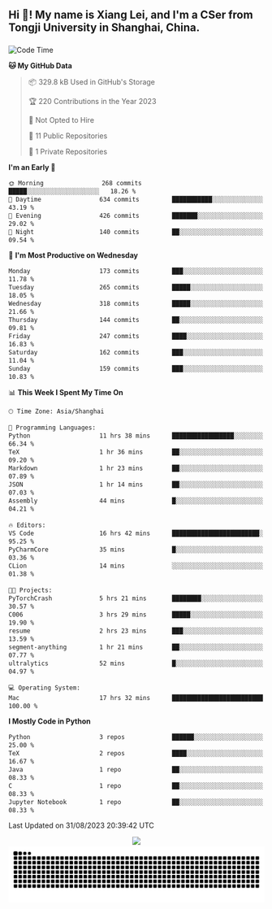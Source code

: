 <h2 align="left">Hi 👋! My name is Xiang Lei, and I'm a CSer from Tongji University in Shanghai, China.</h2>

###

<!--START_SECTION:waka-->
![Code Time](http://img.shields.io/badge/Code%20Time-175%20hrs%209%20mins-blue)

**🐱 My GitHub Data** 

> 📦 329.8 kB Used in GitHub's Storage 
 > 
> 🏆 220 Contributions in the Year 2023
 > 
> 🚫 Not Opted to Hire
 > 
> 📜 11 Public Repositories 
 > 
> 🔑 1 Private Repositories 
 > 
**I'm an Early 🐤** 

```text
🌞 Morning                268 commits         █████░░░░░░░░░░░░░░░░░░░░   18.26 % 
🌆 Daytime                634 commits         ███████████░░░░░░░░░░░░░░   43.19 % 
🌃 Evening                426 commits         ███████░░░░░░░░░░░░░░░░░░   29.02 % 
🌙 Night                  140 commits         ██░░░░░░░░░░░░░░░░░░░░░░░   09.54 % 
```
📅 **I'm Most Productive on Wednesday** 

```text
Monday                   173 commits         ███░░░░░░░░░░░░░░░░░░░░░░   11.78 % 
Tuesday                  265 commits         █████░░░░░░░░░░░░░░░░░░░░   18.05 % 
Wednesday                318 commits         █████░░░░░░░░░░░░░░░░░░░░   21.66 % 
Thursday                 144 commits         ██░░░░░░░░░░░░░░░░░░░░░░░   09.81 % 
Friday                   247 commits         ████░░░░░░░░░░░░░░░░░░░░░   16.83 % 
Saturday                 162 commits         ███░░░░░░░░░░░░░░░░░░░░░░   11.04 % 
Sunday                   159 commits         ███░░░░░░░░░░░░░░░░░░░░░░   10.83 % 
```


📊 **This Week I Spent My Time On** 

```text
🕑︎ Time Zone: Asia/Shanghai

💬 Programming Languages: 
Python                   11 hrs 38 mins      █████████████████░░░░░░░░   66.34 % 
TeX                      1 hr 36 mins        ██░░░░░░░░░░░░░░░░░░░░░░░   09.20 % 
Markdown                 1 hr 23 mins        ██░░░░░░░░░░░░░░░░░░░░░░░   07.89 % 
JSON                     1 hr 14 mins        ██░░░░░░░░░░░░░░░░░░░░░░░   07.03 % 
Assembly                 44 mins             █░░░░░░░░░░░░░░░░░░░░░░░░   04.21 % 

🔥 Editors: 
VS Code                  16 hrs 42 mins      ████████████████████████░   95.25 % 
PyCharmCore              35 mins             █░░░░░░░░░░░░░░░░░░░░░░░░   03.36 % 
CLion                    14 mins             ░░░░░░░░░░░░░░░░░░░░░░░░░   01.38 % 

🐱‍💻 Projects: 
PyTorchCrash             5 hrs 21 mins       ████████░░░░░░░░░░░░░░░░░   30.57 % 
C006                     3 hrs 29 mins       █████░░░░░░░░░░░░░░░░░░░░   19.90 % 
resume                   2 hrs 23 mins       ███░░░░░░░░░░░░░░░░░░░░░░   13.59 % 
segment-anything         1 hr 21 mins        ██░░░░░░░░░░░░░░░░░░░░░░░   07.77 % 
ultralytics              52 mins             █░░░░░░░░░░░░░░░░░░░░░░░░   04.97 % 

💻 Operating System: 
Mac                      17 hrs 32 mins      █████████████████████████   100.00 % 
```

**I Mostly Code in Python** 

```text
Python                   3 repos             ██████░░░░░░░░░░░░░░░░░░░   25.00 % 
TeX                      2 repos             ████░░░░░░░░░░░░░░░░░░░░░   16.67 % 
Java                     1 repo              ██░░░░░░░░░░░░░░░░░░░░░░░   08.33 % 
C                        1 repo              ██░░░░░░░░░░░░░░░░░░░░░░░   08.33 % 
Jupyter Notebook         1 repo              ██░░░░░░░░░░░░░░░░░░░░░░░   08.33 % 
```




 Last Updated on 31/08/2023 20:39:42 UTC
<!--END_SECTION:waka-->

<div align="center">
  <img src="https://github-readme-stats.vercel.app/api?username=Lei00764&show_icons=true&theme=radical" />
 </div>

 <div align="center">

<picture>
  <source media="(prefers-color-scheme: dark)" srcset="https://raw.githubusercontent.com/Lei00764/Lei00764/output/github-contribution-grid-snake-dark.svg">
  <source media="(prefers-color-scheme: light)" srcset="https://raw.githubusercontent.com/Lei00764/Lei00764/output/github-contribution-grid-snake.svg">
  <img alt="github contribution grid snake animation" src="https://raw.githubusercontent.com/Lei00764/Lei00764/output/github-contribution-grid-snake.svg">
</picture>

</div>




